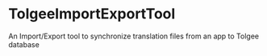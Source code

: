 # TolgeeImportExportTool
An Import/Export tool to synchronize translation files from an app to Tolgee database
